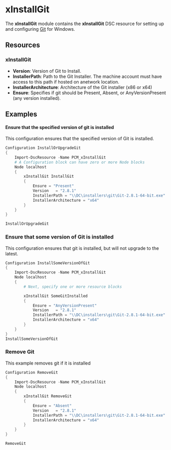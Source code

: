 # xInstallGit

The **xInstallGit** module contains the **xInstallGit** DSC resource for setting up and configuring [Git](https://git-scm.com/) for Windows.

## Resources

### xInstallGit

* **Version**: Version of Git to Install.
* **InstallerPath**: Path to the Git Installer. The machine account must have access to this path if hosted on anetwork location.
* **InstallerArchitecture**: Architecture of the Git installer (x86 or x64)
* **Ensure**: Specifies if git should be Present, Absent, or AnyVersionPresent (any version installed).

## Examples
#### Ensure that the specified version of git is installed

This configuration ensures that the specified version of Git is installed.

```powershell
Configuration InstallOrUpgradeGit
{
    Import-DscResource -Name PCM_xInstallGit
    # A Configuration block can have zero or more Node blocks
    Node localhost
    {
        xInstallGit InstallGit
        {
            Ensure = "Present" 
            Version   = "2.8.1"
            InstallerPath = "\\DC\installers\git\Git-2.8.1-64-bit.exe"  
            InstallerArchitecture = "x64"
        }
    }
} 

InstallOrUpgradeGit
```

### Ensure that some version of Git is installed

This configuration ensures that git is installed, but will not upgrade to the latest.

```powershell
Configuration InstallSomeVersionOfGit
{
    Import-DscResource -Name PCM_xInstallGit
    Node localhost
    {
        # Next, specify one or more resource blocks

        xInstallGit SomeGitInstalled
        {
            Ensure = "AnyVersionPresent" 
            Version   = "2.8.1"
            InstallerPath = "\\DC\installers\git\Git-2.8.1-64-bit.exe"
            InstallerArchitecture = "x64"        
        } 
    }
}
InstallSomeVersionOfGit
```

### Remove Git

This example removes git if it is installed

```powershell
Configuration RemoveGit
{
    Import-DscResource -Name PCM_xInstallGit
    Node localhost
    {
        xInstallGit RemoveGit
        {
            Ensure = "Absent" 
            Version   = "2.8.1"
            InstallerPath = "\\DC\installers\git\Git-2.8.1-64-bit.exe"
            InstallerArchitecture = "x64"          
        }
    }
} 

RemoveGit
```
